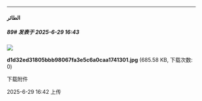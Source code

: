 ﻿
*****

####  الطائر  
##### 89#       发表于 2025-6-29 16:43

<img src="https://img.stage1st.com/forum/202506/29/164233yzpiqxxfpffugcqp.jpg" referrerpolicy="no-referrer">

<strong>d1d32ed31805bbb98067fa3e5c6a0caa1741301.jpg</strong> (685.58 KB, 下载次数: 0)

下载附件

2025-6-29 16:42 上传

